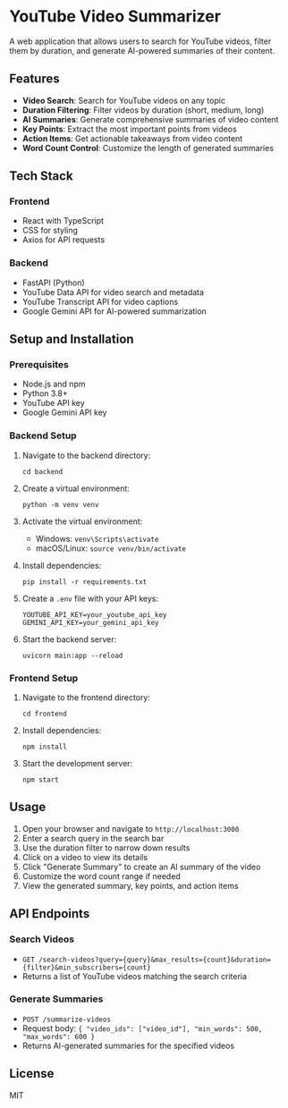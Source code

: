 # YouTube Video Summarizer

A web application that allows users to search for YouTube videos, filter them by duration, and generate AI-powered summaries of their content.

## Features

- **Video Search**: Search for YouTube videos on any topic
- **Duration Filtering**: Filter videos by duration (short, medium, long)
- **AI Summaries**: Generate comprehensive summaries of video content
- **Key Points**: Extract the most important points from videos
- **Action Items**: Get actionable takeaways from video content
- **Word Count Control**: Customize the length of generated summaries

## Tech Stack

### Frontend
- React with TypeScript
- CSS for styling
- Axios for API requests

### Backend
- FastAPI (Python)
- YouTube Data API for video search and metadata
- YouTube Transcript API for video captions
- Google Gemini API for AI-powered summarization

## Setup and Installation

### Prerequisites
- Node.js and npm
- Python 3.8+
- YouTube API key
- Google Gemini API key

### Backend Setup
1. Navigate to the backend directory:
   ```
   cd backend
   ```

2. Create a virtual environment:
   ```
   python -m venv venv
   ```

3. Activate the virtual environment:
   - Windows: `venv\Scripts\activate`
   - macOS/Linux: `source venv/bin/activate`

4. Install dependencies:
   ```
   pip install -r requirements.txt
   ```

5. Create a `.env` file with your API keys:
   ```
   YOUTUBE_API_KEY=your_youtube_api_key
   GEMINI_API_KEY=your_gemini_api_key
   ```

6. Start the backend server:
   ```
   uvicorn main:app --reload
   ```

### Frontend Setup
1. Navigate to the frontend directory:
   ```
   cd frontend
   ```

2. Install dependencies:
   ```
   npm install
   ```

3. Start the development server:
   ```
   npm start
   ```

## Usage

1. Open your browser and navigate to `http://localhost:3000`
2. Enter a search query in the search bar
3. Use the duration filter to narrow down results
4. Click on a video to view its details
5. Click "Generate Summary" to create an AI summary of the video
6. Customize the word count range if needed
7. View the generated summary, key points, and action items

## API Endpoints

### Search Videos
- `GET /search-videos?query={query}&max_results={count}&duration={filter}&min_subscribers={count}`
- Returns a list of YouTube videos matching the search criteria

### Generate Summaries
- `POST /summarize-videos`
- Request body: `{ "video_ids": ["video_id"], "min_words": 500, "max_words": 600 }`
- Returns AI-generated summaries for the specified videos

## License

MIT 